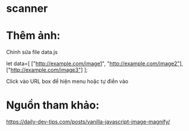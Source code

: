 # scanner
# Thêm ảnh:
Chỉnh sửa file data.js

let data=[
  ["http://example.com/image1", "http://example.com/image2"],
  ["http://example.com/image3"]
];

Click vào URL box để hiện menu hoặc tự điền vào

# Nguồn tham khảo:
https://daily-dev-tips.com/posts/vanilla-javascript-image-magnify/
